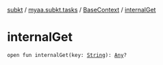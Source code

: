 [subkt](../../index.md) / [myaa.subkt.tasks](../index.md) / [BaseContext](index.md) / [internalGet](./internal-get.md)

# internalGet

`open fun internalGet(key: `[`String`](https://kotlinlang.org/api/latest/jvm/stdlib/kotlin/-string/index.html)`): `[`Any`](https://kotlinlang.org/api/latest/jvm/stdlib/kotlin/-any/index.html)`?`